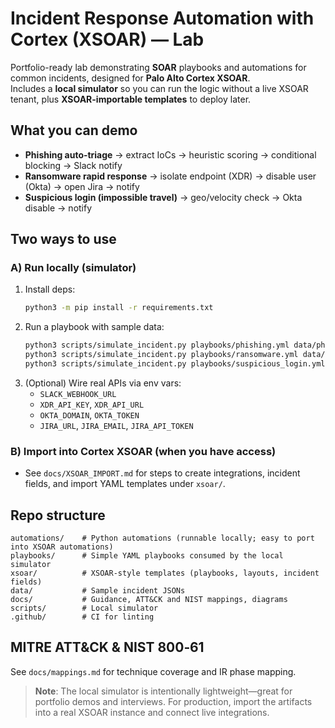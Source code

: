 # Incident Response Automation with Cortex (XSOAR) — Lab

Portfolio-ready lab demonstrating **SOAR** playbooks and automations for common incidents, designed for **Palo Alto Cortex XSOAR**.  
Includes a **local simulator** so you can run the logic without a live XSOAR tenant, plus **XSOAR-importable templates** to deploy later.

## What you can demo
- **Phishing auto‑triage** → extract IoCs → heuristic scoring → conditional blocking → Slack notify
- **Ransomware rapid response** → isolate endpoint (XDR) → disable user (Okta) → open Jira → notify
- **Suspicious login (impossible travel)** → geo/velocity check → Okta disable → notify

## Two ways to use
### A) Run locally (simulator)
1. Install deps:
   ```bash
   python3 -m pip install -r requirements.txt
   ```
2. Run a playbook with sample data:
   ```bash
   python3 scripts/simulate_incident.py playbooks/phishing.yml data/phishing_email.json
   python3 scripts/simulate_incident.py playbooks/ransomware.yml data/ransomware_alert.json
   python3 scripts/simulate_incident.py playbooks/suspicious_login.yml data/suspicious_login.json
   ```
3. (Optional) Wire real APIs via env vars:  
   - `SLACK_WEBHOOK_URL`  
   - `XDR_API_KEY`, `XDR_API_URL`  
   - `OKTA_DOMAIN`, `OKTA_TOKEN`  
   - `JIRA_URL`, `JIRA_EMAIL`, `JIRA_API_TOKEN`

### B) Import into Cortex XSOAR (when you have access)
- See `docs/XSOAR_IMPORT.md` for steps to create integrations, incident fields, and import YAML templates under `xsoar/`.

## Repo structure
```
automations/    # Python automations (runnable locally; easy to port into XSOAR automations)
playbooks/      # Simple YAML playbooks consumed by the local simulator
xsoar/          # XSOAR‑style templates (playbooks, layouts, incident fields)
data/           # Sample incident JSONs
docs/           # Guidance, ATT&CK and NIST mappings, diagrams
scripts/        # Local simulator
.github/        # CI for linting
```

## MITRE ATT&CK & NIST 800‑61
See `docs/mappings.md` for technique coverage and IR phase mapping.

> **Note**: The local simulator is intentionally lightweight—great for portfolio demos and interviews. For production, import the artifacts into a real XSOAR instance and connect live integrations.

